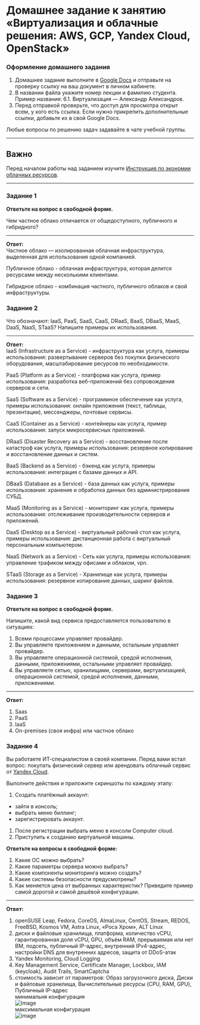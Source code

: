 # Домашнее задание к занятию «Виртуализация и облачные решения: AWS, GCP, Yandex Cloud, OpenStack»


### Оформление домашнего задания

1. Домашнее задание выполните в [Google Docs](https://docs.google.com/) и отправьте на проверку ссылку на ваш документ в личном кабинете.  
1. В названии файла укажите номер лекции и фамилию студента. Пример названия: 6.1. Виртуализация — Александр Александров.
1. Перед отправкой проверьте, что доступ для просмотра открыт всем, у кого есть ссылка. Если нужно прикрепить дополнительные ссылки, добавьте их в свой Google Docs.

Любые вопросы по решению задач задавайте в чате учебной группы.

---

## Важно

Перед началом работы над заданием изучите [Инструкция по экономии облачных ресурсов](https://github.com/netology-code/devops-materials/blob/master/cloudwork.MD).

---

### Задание 1
 
**Ответьте на вопрос в свободной форме.**

Чем частное облако отличается от общедоступного, публичного и гибридного?
 
---

**Ответ:**  
Частное облако — изолированная облачная инфраструктура, выделенная для использования одной компанией.  

Публичное облако - облачная инфраструктура, которая делится ресурсами между несколькими клиентами.  

Гибридное облако - комбинация частного, публичного облаков и свой инфраструктуры.  

### Задание 2 


Что обозначают: IaaS, PaaS, SaaS, CaaS, DRaaS, BaaS, DBaaS, MaaS, DaaS, NaaS, STaaS? Напишите примеры их использования.
 
---

**Ответ:**  
IaaS (Infrastructure as a Service) - инфраструктура как услуга, примеры использования: развертывание серверов без покупки физического оборудования, масштабирование ресурсов по необходимости.  

PaaS (Platform as a Service) - платформа как услуга, пример использования: разработка веб-приложений без сопровождения серверов и сети.  

SaaS (Software as a Service) - программное обеспечение как услуга, примеры использования: онлайн приложения (текст, таблицы, презентации), мессенджеры, почтовые сервисы.  

CaaS (Container as a Service) - контейнеры как услуга, пример использования: запуск микросервисных приложений.  

DRaaS (Disaster Recovery as a Service) - восстановление после катастроф как услуга, примеры использования: резервное копирование и восстановление данных и систем.  

BaaS (Backend as a Service) - бэкенд как услуга, примеры использования: интеграция с базами данных и API.

DBaaS (Database as a Service) - база данных как услуга, примеры использования: хранение и обработка данных без администрирования СУБД.  

MaaS (Monitoring as a Service) - мониторинг как услуга, примеры использования: отслеживание производительности серверов и приложений.  

DaaS (Desktop as a Service) - виртуальный рабочий стол как услуга, примеры использования: дистанционная работа с виртуальный персональным компьютером.  

NaaS (Network as a Service) - Сеть как услуга, примеры использования: управление трафиком между офисами и облаком, vpn.  

STaaS (Storage as a Service) - Хранилище как услуга, примеры использования: резервное копирование данных, шаринг файлов.  

### Задание 3 
 
**Ответьте на вопрос в свободной форме.**

Напишите, какой вид сервиса предоставляется пользователю в ситуациях:
 
1. Всеми процессами управляет провайдер.
2. Вы управляете приложением и данными, остальным управляет провайдер.
3. Вы управляете операционной системой, средой исполнения, данными, приложениями, остальными управляет провайдер.
4. Вы управляете сетью, хранилищами, серверами, виртуализацией, операционной системой, средой исполнения, данными, приложениями.
 
---

**Ответ:**   
1. Saas  
2. PaaS
3. IaaS
4. On-premises (своя инфра) или частное облако


### Задание 4 
 
 
Вы работаете ИТ-специалистом в своей компании. Перед вами встал вопрос: покупать физический сервер или арендовать облачный сервис от [Yandex Cloud](https://cloud.yandex.ru).
 
Выполните действия и приложите скриншоты по каждому этапу:

1. Создать платёжный аккаунт:
  - зайти в консоль;
  - выбрать меню биллинг; 
  - зарегистрировать аккаунт.
1. После регистрации выбрать меню в консоли Computer cloud. 
1. Приступить к созданию виртуальной машины. 
 
**Ответьте на вопросы в свободной форме:**
 
1. Какие ОС можно выбрать?
2. Какие параметры сервера можно выбрать?
3. Какие компоненты мониторинга можно создать?
4. Какие системы безопасности предусмотрены?
5. Как меняется цена от выбранных характеристик? Приведите пример самой дорогой и самой дешёвой конфигурации. 

---

**Ответ:**  
1. openSUSE Leap, Fedora, CoreOS, AlmaLinux, CentOS, Stream, REDOS, FreeBSD, Kosmos VM, Astra Linux, «Роса Хром», ALT Linux  
2. диски и файловые хранилища, платформа, количество vCPU, гарантированная доля vCPU, GPU, объём RAM, прерываемая или нет ВМ, подсеть, публичный IP-адрес, внутренний IPv4-адрес, настройки DNS для внутренних адресов, защита от DDoS-атак  
3. Yandex Monitoring, Cloud Logging
4. Key Management Service, Certificate Manager, Lockbox, IAM (keycloak), Audit Trails, SmartCaptcha
5. стоимость зависит от параметров: Образ загрузочного диска, Диски и файловые хранилища, Вычислительные ресурсы (CPU, RAM, GPU), Публичный IP-адрес  
минимальня конфигурация  
![image](https://github.com/user-attachments/assets/f37a6e0d-a2ab-41d6-8b1a-e5e783f84e77)  
максимальная конфигурация  
![image](https://github.com/user-attachments/assets/a0c0e065-ffd6-4e87-988f-5c2adfe7306a)  


  

 
